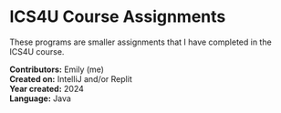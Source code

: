 # ICS4U Course Assignments

These programs are smaller assignments that I have completed in the ICS4U course.

**Contributors:** Emily (me) <br />
**Created on:** IntelliJ and/or Replit <br />
**Year created:** 2024 <br />
**Language:** Java
